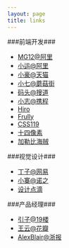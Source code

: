 ```yaml
---
layout: page 
title: links
---
```


###前端开发###

*   [MG12@阿里](http://www.neoease.com/ "吴钊")
*   [小运@阿里](http://www.etosun.com/ "付小运")
*   [小豪@天猫](http://www.f2es.com/ "吴天豪")
*   [小七@蘑菇街](http://sev7n.net/ "杨剑锋")
*   [码头@搜道](http://www.css88.com/ "愚人码头")
*   [小志@携程](http://blog.linxz.de/ "林友赛")
*   [Hiro](http://www.ihiro.org/ "Hiro")
*   [Frully](http://frully.org/ "Frully")
*   [CSS119](http://www.css119.com/ "CSS119")
*   [十四像素](http://www.14px.com/ "十四像素")
*   [加勒比海贼](http://www.yaohaixiao.com/ "加勒比海贼")

###视觉设计###

*   [丁子@网易](http://www.dingzhijun.com/ "丁志君")
*   [小寨@诺之](http://www.iamxiaozhai.com/ "小寨")
*   [设计点滴](http://tanxdesign.com/ "设计点滴")

###产品经理###

*   [引子@19楼](http://www.yinzi.org/ "史路引")
*   [王云@花瓣](http://www.iamwy.com/ "王云")
*   [AlexBlair@浙报](http://www.alexblair.org/ "章秋人")